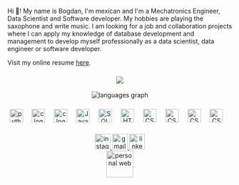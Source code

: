 <p align="left">Hi 👋! My name is Bogdan, I'm mexican and I'm a Mechatronics Engineer, Data Scientist and Software developer.  My hobbies are playing the saxophone and write music. I am looking for a job and collaboration projects where I can apply my knowledge of database development and management to develop myself professionally as a data scientist, data engineer or software developer.</p>

Visit my online resume [here](https://bogdanrivera.github.io/curriculumBogdan/).

###

<div align="center">
  <img src="https://github-readme-stats.vercel.app/api?username=BogdanRivera&theme=blue-green&icons=true">
  <br>
  <br>
  <img src="https://github-readme-stats.vercel.app/api/top-langs?username=BogdanRivera&locale=en&hide_title=false&layout=compact&langs_count=5&theme=blue-green&hide_border=false" alt="languages graph"  />
</div>



###

<div align="center">
  <img src="https://cdn.jsdelivr.net/gh/devicons/devicon/icons/python/python-original.svg" height="30" alt="python logo"  />
  <img width="12" />
  <img src="https://upload.wikimedia.org/wikipedia/commons/thumb/1/18/C_Programming_Language.svg/926px-C_Programming_Language.svg.png" height="30" alt="c logo"  />
  <img width="12" />
  <img src="https://upload.wikimedia.org/wikipedia/commons/thumb/1/18/ISO_C%2B%2B_Logo.svg/1822px-ISO_C%2B%2B_Logo.svg.png" height="30" alt="c logo"  />
  <img width="12" />
  <img src="https://uxwing.com/wp-content/themes/uxwing/download/brands-and-social-media/java-programming-language-icon.png" height="30" alt="Java logo"  />
  <img width="12" />
  <img src="https://www.svgrepo.com/show/331760/sql-database-generic.svg" height="30" alt="SQL logo"  />
  <img width="12" />
  <img src="https://www.svgrepo.com/show/452228/html-5.svg" height="30" alt="HTML logo"  />
  <img width="12" />
  <img src="https://www.svgrepo.com/show/452185/css-3.svg" height="30" alt="CSS logo"  />
  <img width="12" />
  <img src="https://www.svgrepo.com/show/349419/javascript.svg" height="30" alt="CSS logo"  />
  <img width="12" />
    <img src="https://www.svgrepo.com/show/333604/spring-boot.svg" height="30" alt="CSS logo" color="white" />
  <img width="12" />
    <img src="https://www.svgrepo.com/show/493719/react-javascript-js-framework-facebook" height="30" alt="CSS logo"  />
  <img width="12" />
</div>

###

<div align="center" >
  <a href="https://www.instagram.com/bogdanrivera/">
    <img src="https://img.shields.io/static/v1?message=Instagram&logo=instagram&label=&color=E4405F&logoColor=white&labelColor=&style=for-the-badge" height="35" alt="instagram logo"/>
</a>
<a href="mailto:bogdanrivera@gmail.com?subject=Question%20">
  <img src="https://img.shields.io/static/v1?message=Gmail&logo=gmail&label=&color=D14836&logoColor=white&labelColor=&style=for-the-badge" height="35" alt="gmail logo"  />
</a>
<a href="https://www.linkedin.com/in/bogdan-rivera-9555251a4/">
  <img src="https://img.shields.io/static/v1?message=LinkedIn&logo=linkedin&label=&color=0077B5&logoColor=white&labelColor=&style=for-the-badge" height="35" alt="linkedin logo"  />
<div style="text-align:center;">
    <a href="https://bogdanrivera.github.io/curriculumBogdan/">
        <img src="https://www.mediaheroes.com.au/wp-content/uploads/2023/09/purpose-of-a-website-media-heroes-banner-1.webp" height="60" alt="personal web" />
    </a>
</div>
</div>
</a>


###
